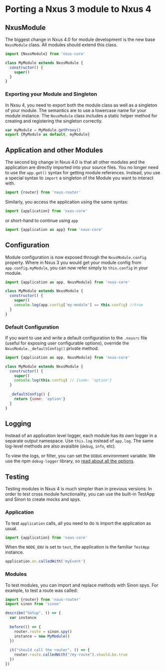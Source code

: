 # Porting a Nxus 3 module to Nxus 4

## NxusModule

The biggest change in Nxus 4.0 for module development is the new base `NxusModule` class.  All modules should extend this class.

```javascript
import {NxusModule} from 'nxus-core'

class MyModule extends NxusModule {
  constructor() {
    super()
  }
}
```

### Exporting your Module and Singleton

In Nxsu 4, you need to export both the module class as well as a singleton of your module.  The semantics are to use a lowercase name for your module instance.  The `NxusModule` class includes a static helper method for creating and registering the singleton correctly.

```javascript
var myModule = MyModule.getProxy()
export {MyModule as default, myModule}
```

## Application and other Modules

The second big change in Nxus 4.0 is that all other modules and the application are directly imported into your source files.  You no longer need to use the `app.get()` syntax for getting module references.  Instead, you use a special syntax to `import` a singleton of the Module you want to interact with.

```javascript
import {router} from 'nxus-router'
```

Similarly, you access the application using the same syntax:

```javascript
import {application} from 'nxus-core'
```

or short-hand to continue using `app`

```javascript
import {application as app} from 'nxus-core'
```

## Configuration
Module configuration is now exposed through the `NxusModule.config` property.  Where in Nxus 3 you would get your module config from `app.config.myModule`, you can now refer simply to `this.config` in your module.

```javascript
import {application as app, NxusModule} from 'nxus-core'

class MyModule extends NxusModule {
  constructor() {
    super()
    console.log(app.config['my-module'] == this.config) //true
  }
}
```

### Default Configuration

If you want to use and write a default configuration to the `.nxusrc` file (useful for exposing user configurable options), override the `NxusModule._defaultConfig()` private method.

```javascript
import {application as app, NxusModule} from 'nxus-core'

class MyModule extends NxusModule {
  constructor() {
    super()
    console.log(this.config) // {some: 'option'}
  }
  
  _defaultConfig() {
    return {some: 'option'}
  }
}
```

## Logging

Instead of an application level logger, each module has its own logger in a separate output namespace.  Use `this.log` instead of `app.log`. The same log-level methods are also avaialble (`debug`, `info`, etc).

To view the logs, or filter, you can set the `DEBUG` environment variable.  We use the npm `debug-logger` library, so [read about all the options](https://www.npmjs.com/package/debug-logger).

## Testing

Testing modules in Nxus 4 is much simpler than in previous versions.  In order to test cross module functionality, you can use the built-in TestApp and Sinon to create mocks and spys.

### Application
To test `application` calls, all you need to do is import the application as usual.

```javascript
import {application} from 'nxus-core'
```

When the `NODE_ENV` is set to `test`, the application is the familiar `TestApp` instance.

```javascript
application.on.calledWith('myEvent')
```

### Modules
To test modules, you can import and replace methods with Sinon spys.  For example, to test a route was called:

```javascript
import {router} from 'nxus-router'
import sinon from 'sinon'

describe("Setup", () => {
  var instance
  
  before(() => {
    router.route = sinon.spy()
    instance = new MyModule()
  })
  
  it("should call the router", () => {
    router.route.calledWith("/my-route").should.be.true
  })
})
```

